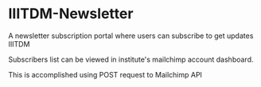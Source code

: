 # IIITDM-Newsletter
A newsletter subscription portal where users can subscribe to get updates IIITDM 

Subscribers list can be viewed in institute's mailchimp account dashboard.

This is accomplished using POST request to Mailchimp API
